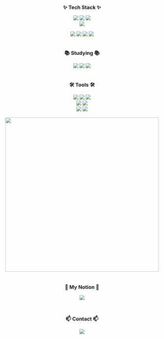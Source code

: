 <div align="center">

  <h3>✨ Tech Stack ✨</h3>
  <div>
    <img src="https://img.shields.io/badge/react-20232a.svg?style=for-the-badge&logo=react&logoColor=61DAFB" />
    <img src="https://img.shields.io/badge/javascript-F7DF1E.svg?style=for-the-badge&logo=javascript&logoColor=20232a" />
    <img src="https://img.shields.io/badge/html5-E34F26.svg?style=for-the-badge&logo=html5&logoColor=white" />
  </div>

  <div>
    <img src="https://img.shields.io/badge/css3-1572B6.svg?style=for-the-badge&logo=css3&logoColor=white" />
  </div>

  <br />

  <div>
    <img src="https://img.shields.io/badge/python-3670A0?style=for-the-badge&logo=python&logoColor=ffdd54" />
    <img src="https://img.shields.io/badge/pandas-150458.svg?style=for-the-badge&logo=pandas&logoColor=white" />
    <img src="https://img.shields.io/badge/numpy-4d77cf.svg?style=for-the-badge&logo=numpy&logoColor=white" />
    <img src="https://img.shields.io/badge/Matplotlib-11557c.svg?style=for-the-badge&logo=Matplotlib&logoColor=white" />
  </div>

  <br />

  <h3>📚 Studying 📚</h3>
  <div>
    <img src="https://img.shields.io/badge/typescript-007ACC.svg?style=for-the-badge&logo=typescript&logoColor=white" />
    <img src="https://img.shields.io/badge/React%20Query-FF4154?style=for-the-badge&logo=react%20query&logoColor=white" />
    <img src="https://img.shields.io/badge/Recoil-3578E5?style=for-the-badge&logo=recoil&logoColor=white" />
  </div>

  <br />

  <h3>🛠 Tools 🛠</h3>
  <div>
    <img src="https://img.shields.io/badge/git-F05033.svg?style=for-the-badge&logo=git&logoColor=white" />
    <img src="https://img.shields.io/badge/github-181717.svg?style=for-the-badge&logo=github&logoColor=white" />
    <img src="https://img.shields.io/badge/Notion-F3F3F3.svg?style=for-the-badge&logo=notion&logoColor=black" />
  </div>

  <div>
    <img src="https://img.shields.io/badge/adobe%20photoshop-08253c.svg?style=for-the-badge&logo=adobe%20photoshop&logoColor=37abff" />
    <img src="https://img.shields.io/badge/figma-F24E1E.svg?style=for-the-badge&logo=figma&logoColor=white" />
  </div>

  <div>
    <img src="https://img.shields.io/badge/VSCode-2C2C32.svg?style=for-the-badge&logo=visual-studio-code&logoColor=22ABF3" />
    <img src="https://img.shields.io/badge/jupyter-2C2C32.svg?style=for-the-badge&logo=jupyter&logoColor=F37726" />
  </div>

  <br />

  <div>
    <a href="https://github.com/leo-parkd/gitanimals">
      <img src="https://render.gitanimals.org/farms/leo-parkd" width="500" />
    </a>
  </div>

  <br />

  <h3>🔗 My Notion 🔗</h3>
  <a href="https://flax-silver-62f.notion.site/LEO-park-01b54352550248708c691dd07a72eac1" target="_blank" style="text-decoration: none;">
    <img src="https://img.shields.io/badge/My%20Notion-000000?style=for-the-badge&logo=notion&logoColor=white" />
  </a>

  <br />

  <!-- Contact 섹션 맨 아래로 이동 -->
  <div style="margin-top: 50px;">
    <h3>📫 Contact 📫</h3>
    <a href="mailto:byeonghunpark@snu.ac.kr">
      <img src="https://img.shields.io/badge/byeonghunpark@snu.ac.kr-D14836?style=for-the-badge&logo=gmail&logoColor=white" />
    </a>
  </div>

</div>
